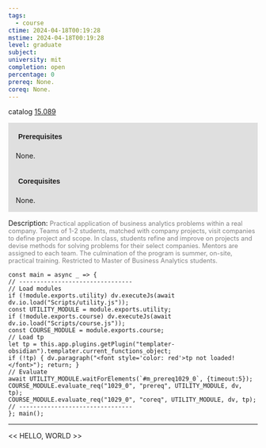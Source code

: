 ```yaml
---
tags:
  - course
ctime: 2024-04-18T00:19:28
mstime: 2024-04-18T00:19:28
level: graduate
subject: 
university: mit
completion: open
percentage: 0
prereq: None.
coreq: None.
---
```


catalog [15.089](http://student.mit.edu/catalog/m15a.html#15.089)

<span style="display: block; padding: 15px; background-color: rgb(100, 100, 100, 0.2);"><font id="m_prereq1029_0" style="display: block; font-family: Arial, sans-serif; font-weight: bold; padding: 5px">Prerequisites</font><br><span id="prereq1029_0">None.</span></span>
<span style="display: block; padding: 15px; background-color: rgb(100, 100, 100, 0.2);"><font id="m_coreq1029_0" style="display: block; font-family: Arial, sans-serif; font-weight: bold; padding: 5px">Corequisites</font><br><span id="coreq1029_0">None.</span></span>

<font style="">Description:</font>
<font style="color: grey; font-size: 0.8rem;">Practical application of business analytics problems within a real company. Teams of 1-2 students, matched with company projects, visit companies to define project and scope. In class, students refine and improve on projects and devise methods for solving problems for their select companies. Mentors are assigned to each team. The culmination of the program is summer, on-site, practical training. Restricted to Master of Business Analytics students.</font>

```dataviewjs
const main = async _ => {
// --------------------------------
// Load modules
if (!module.exports.utility) dv.executeJs(await dv.io.load("Scripts/utility.js"));
const UTILITY_MODULE = module.exports.utility;
if (!module.exports.course) dv.executeJs(await dv.io.load("Scripts/course.js"));
const COURSE_MODULE = module.exports.course;
// Load tp
let tp = this.app.plugins.getPlugin("templater-obsidian").templater.current_functions_object;
if (!tp) { dv.paragraph("<font style='color: red'>tp not loaded!</font>"); return; }
// Evaluate
await UTILITY_MODULE.waitForElements(`#m_prereq1029_0`, {timeout:5});
COURSE_MODULE.evaluate_req("1029_0", "prereq", UTILITY_MODULE, dv, tp);
COURSE_MODULE.evaluate_req("1029_0", "coreq", UTILITY_MODULE, dv, tp);
// --------------------------------
}; main();
```

---

<< HELLO, WORLD >>
